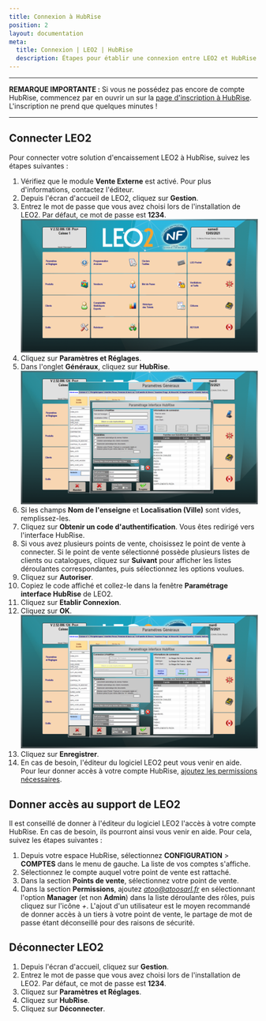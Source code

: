 ```yaml
---
title: Connexion à HubRise
position: 2
layout: documentation
meta:
  title: Connexion | LEO2 | HubRise
  description: Étapes pour établir une connexion entre LEO2 et HubRise. Connectez votre caisse et synchronisez vos données avec d'autres applications.
---
```


---

**REMARQUE IMPORTANTE :** Si vous ne possédez pas encore de compte HubRise, commencez par en ouvrir un sur la [page d'inscription à HubRise](https://manager.hubrise.com/signup). L'inscription ne prend que quelques minutes !

---

## Connecter LEO2

Pour connecter votre solution d'encaissement LEO2 à HubRise, suivez les étapes suivantes :

1. Vérifiez que le module **Vente Externe** est activé. Pour plus d'informations, contactez l'éditeur.
1. Depuis l'écran d'accueil de LEO2, cliquez sur **Gestion**.
1. Entrez le mot de passe que vous avez choisi lors de l'installation de LEO2. Par défaut, ce mot de passe est **1234**.
   ![Connexion - Écran de gestion](../images/002-fr-leo2-menu-gestion.png)
1. Cliquez sur **Paramètres et Réglages**.
1. Dans l'onglet **Généraux**, cliquez sur **HubRise**.
   ![Connexion - Paramètres HubRise](../images/003-fr-leo2-parametres-hubrise.png)
1. Si les champs **Nom de l'enseigne** et **Localisation (Ville)** sont vides, remplissez-les.
1. Cliquez sur **Obtenir un code d'authentification**. Vous êtes redirigé vers l'interface HubRise.
1. Si vous avez plusieurs points de vente, choisissez le point de vente à connecter. Si le point de vente sélectionné possède plusieurs listes de clients ou catalogues, cliquez sur **Suivant** pour afficher les listes déroulantes correspondantes, puis sélectionnez les options voulues.
1. Cliquez sur **Autoriser**.
1. Copiez le code affiché et collez-le dans la fenêtre **Paramétrage interface HubRise** de LEO2.
1. Cliquez sur **Etablir Connexion**.
1. Cliquez sur **OK**.
   ![Connexion - HubRise connecté](../images/004-fr-leo2-hubrise-connecte.png)
1. Cliquez sur **Enregistrer**.
1. En cas de besoin, l'éditeur du logiciel LEO2 peut vous venir en aide. Pour leur donner accès à votre compte HubRise, [ajoutez les permissions nécessaires](/apps/leo2/connexion-hubrise#donner-acc-s-au-support-de-leo2).

## Donner accès au support de LEO2

Il est conseillé de donner à l'éditeur du logiciel LEO2 l'accès à votre compte HubRise. En cas de besoin, ils pourront ainsi vous venir en aide. Pour cela, suivez les étapes suivantes :

1. Depuis votre espace HubRise, sélectionnez **CONFIGURATION** > **COMPTES** dans le menu de gauche. La liste de vos comptes s'affiche.
1. Sélectionnez le compte auquel votre point de vente est rattaché.
1. Dans la section **Points de vente**, sélectionnez votre point de vente.
1. Dans la section **Permissions**, ajoutez *atoo@atoosarl.fr* en sélectionnant l'option **Manager** (et non **Admin**) dans la liste déroulante des rôles, puis cliquez sur l'icône _+_. L'ajout d'un utilisateur est le moyen recommandé de donner accès à un tiers à votre point de vente, le partage de mot de passe étant déconseillé pour des raisons de sécurité.

## Déconnecter LEO2

1. Depuis l'écran d'accueil, cliquez sur **Gestion**.
1. Entrez le mot de passe que vous avez choisi lors de l'installation de LEO2. Par défaut, ce mot de passe est **1234**.
1. Cliquez sur **Paramètres et Réglages**.
1. Cliquez sur **HubRise**.
1. Cliquez sur **Déconnecter**.
